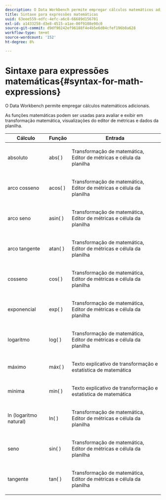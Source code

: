 ```yaml
---
description: O Data Workbench permite empregar cálculos matemáticos adicionais.
title: Sintaxe para expressões matemáticas
uuid: 63eee559-edfc-4efc-a6c8-66689d156701
exl-id: a1433258-d3e8-4515-a1ae-00f9108e98c0
source-git-commit: d9df90242ef96188f4e4b5e6d04cfef196b0a628
workflow-type: tm+mt
source-wordcount: '152'
ht-degree: 8%

---
```


# Sintaxe para expressões matemáticas{#syntax-for-math-expressions}

O Data Workbench permite empregar cálculos matemáticos adicionais.

As funções matemáticas podem ser usadas para avaliar e exibir em transformação matemática, visualizações do editor de métricas e dados da planilha.

<table id="table_B2A4F9D5938D4756A81ACF6F4D77E63D"> 
 <thead> 
  <tr> 
   <th colname="col1" class="entry"> Cálculo </th> 
   <th colname="col02" class="entry"> Função </th> 
   <th colname="col2" class="entry"> Entrada </th> 
  </tr> 
 </thead>
 <tbody> 
  <tr> 
   <td colname="col1"> <p>absoluto </p> </td> 
   <td colname="col02"> <p>abs( ) </p> </td> 
   <td colname="col2"> <p>Transformação de matemática, Editor de métricas e célula da planilha </p> </td> 
  </tr> 
  <tr> 
   <td colname="col1"> <p>arco cosseno </p> </td> 
   <td colname="col02"> <p>acos( ) </p> </td> 
   <td colname="col2"> <p>Transformação de matemática, Editor de métricas e célula da planilha </p> </td> 
  </tr> 
  <tr> 
   <td colname="col1"> <p>arco seno </p> </td> 
   <td colname="col02"> <p>asin( ) </p> </td> 
   <td colname="col2"> <p>Transformação de matemática, Editor de métricas e célula da planilha </p> </td> 
  </tr> 
  <tr> 
   <td colname="col1"> <p>arco tangente </p> </td> 
   <td colname="col02"> <p>atan( ) </p> </td> 
   <td colname="col2"> <p>Transformação de matemática, Editor de métricas e célula da planilha </p> </td> 
  </tr> 
  <tr> 
   <td colname="col1"> <p>cosseno </p> </td> 
   <td colname="col02"> <p>cos( ) </p> </td> 
   <td colname="col2"> <p>Transformação de matemática, Editor de métricas e célula da planilha </p> </td> 
  </tr> 
  <tr> 
   <td colname="col1"> <p> exponencial </p> </td> 
   <td colname="col02"> <p>exp( ) </p> </td> 
   <td colname="col2"> <p>Transformação de matemática, Editor de métricas e célula da planilha </p> </td> 
  </tr> 
  <tr> 
   <td colname="col1"> <p>logaritmo </p> </td> 
   <td colname="col02"> <p>log( ) </p> </td> 
   <td colname="col2"> <p>Transformação de matemática, Editor de métricas e célula da planilha </p> </td> 
  </tr> 
  <tr> 
   <td colname="col1"> <p>máximo </p> </td> 
   <td colname="col02"> <p>máx( ) </p> </td> 
   <td colname="col2"> <p>Texto explicativo de transformação e estatística de matemática </p> </td> 
  </tr> 
  <tr> 
   <td colname="col1"> <p>mínima </p> </td> 
   <td colname="col02"> <p>min( ) </p> </td> 
   <td colname="col2"> <p>Texto explicativo de transformação e estatística de matemática </p> </td> 
  </tr> 
  <tr> 
   <td colname="col1"> <p>ln (logaritmo natural) </p> </td> 
   <td colname="col02"> <p>ln( ) </p> </td> 
   <td colname="col2"> <p>Transformação de matemática, Editor de métricas e célula da planilha </p> </td> 
  </tr> 
  <tr> 
   <td colname="col1"> <p>seno </p> </td> 
   <td colname="col02"> <p>sin( ) </p> </td> 
   <td colname="col2"> <p>Transformação de matemática, Editor de métricas e célula da planilha </p> </td> 
  </tr> 
  <tr> 
   <td colname="col1"> <p>tangente </p> </td> 
   <td colname="col02"> <p>tan( ) </p> </td> 
   <td colname="col2"> <p>Transformação de matemática, Editor de métricas e célula da planilha </p> </td> 
  </tr> 
 </tbody> 
</table>
